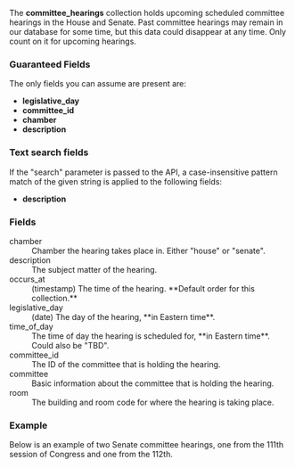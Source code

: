 The **committee_hearings** collection holds upcoming scheduled committee hearings in the House and Senate. Past committee hearings may remain in our database for some time, but this data could disappear at any time. Only count on it for upcoming hearings.

### Guaranteed Fields

The only fields you can assume are present are:

* **legislative_day**
* **committee_id**
* **chamber**
* **description**

### Text search fields

If the "search" parameter is passed to the API, a case-insensitive pattern match of the given string is applied to the following fields:

* **description**

### Fields

<dt>chamber</dt>
<dd>Chamber the hearing takes place in. Either "house" or "senate".</dd>

<dt>description</dt>
<dd>The subject matter of the hearing.</dd>

<dt>occurs_at</dt>
<dd>(timestamp) The time of the hearing. **Default order for this collection.**</dd>

<dt>legislative_day</dt>
<dd>(date) The day of the hearing, **in Eastern time**.</dd>

<dt>time_of_day</dt>
<dd>The time of day the hearing is scheduled for, **in Eastern time**. Could also be "TBD".</dd>

<dt>committee_id</dt>
<dd>The ID of the committee that is holding the hearing.</dd>

<dt>committee</dt>
<dd>Basic information about the committee that is holding the hearing.</dd>

<dt>room</dt>
<dd>The building and room code for where the hearing is taking place.</dd>

### Example

Below is an example of two Senate committee hearings, one from the 111th session of Congress and one from the 112th.

<script src="https://gist.github.com/773645.js?file=committee_hearings.json"></script>
